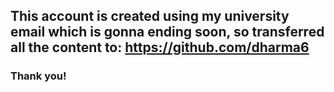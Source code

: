 ## This account is created using my university email which is gonna ending soon, so transferred all the content to: https://github.com/dharma6
### Thank you!
